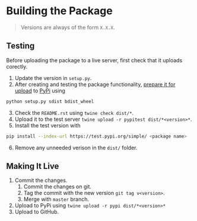 # Building the Package

> Versions are always of the form `X.X.X`.

## Testing
Before uploading the package to a live server, first check that it uploads corectly.

1. Update the version in `setup.py`.
2. After creating and testing the package functionality, [prepare it for upload](https://stackoverflow.com/questions/6323860/sibling-package-imports/50193944#50193944) to [PyPi](https://pypi.org/) using
```bash
python setup.py sdist bdist_wheel
```
3. Check the `README.rst` using `twine check dist/*`.
4. Upload it to the test server `twine upload -r pypitest dist/*<version>*`.
5. Install the test version with
``` bash
pip install --index-url https://test.pypi.org/simple/ <package name>
```
6. Remove any unneeded verison in the `dist/` folder.

## Making It Live
1. Commit the changes.
	1. Commit the changes on git.
	2. Tag the commit with the new version `git tag v<version>`. 
	3. Merge with `master` branch.
2. Upload to PyPi using `twine upload -r pypi dist/*<version>*`
3. Upload to GitHub.